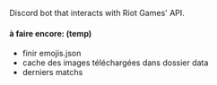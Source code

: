 Discord bot that interacts with Riot Games' API.

#### à faire encore: (temp)

* finir emojis.json
* cache des images téléchargées dans dossier data
* derniers matchs